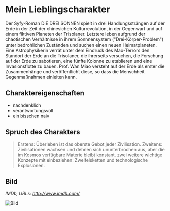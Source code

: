 # Mein Lieblingscharakter
Der Syfy-Roman DIE DREI SONNEN spielt in drei Handlungssträngen auf der Erde in der Zeit der chinesichen Kulturrevolution, in der Gegenwart und auf einem fiktiven Planeten der Trisolaner. Letztere leben aufgrund der chaotischen Verhältnisse in ihrem Sonnnensystem ("Drei-Körper-Problem") unter bedrohlichen Zuständen und suchen einen neuen Heimatplaneten. Eine Astrophysikerin verrät unter dem Eindruck des Mao-Terrors den Standort der Erde an die Trisolaner, die ihrerseits versuchen, die Forschung auf der Erde zu sabotieren, eine fünfte Kolonne zu etablieren und eine Invasionsflotte zu bauen. Prof. Wan Miao versteht auf der Erde als erster die Zusammenhänge und veröffentlicht diese, so dass die Menschheit Gegenmaßnahmen einleiten kann.
## Charaktereigenschaften
* nachdenklich
* verantwortungsvoll
* ein bisschen naiv

## Spruch des Charakters
> Erstens: Überleben ist das oberste Gebot jeder Zivilisation. 
> Zweitens: Zivilisationen wachsen und dehnen sich ununterbrochen aus, aber die im Kosmos verfügbare Materie bleibt konstant.
> zwei weitere wichtige Konzepte mit einbeziehen: Zweifelsketten und technologische Explosionen.

## Bild
_IMDb, URLs: http://www.imdb.com/_

![Bild](https://m.media-amazon.com/images/M/MV5BZjgyNzNjNjEtZDliZi00Mzg4LWIyZjktZTFjZjNkNjA3OGYwXkEyXkFqcGdeQXVyNDI3OTUyNg@@._V1_SY1000_CR0,0,1566,1000_AL_.jpg)
